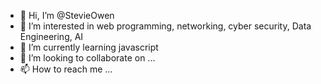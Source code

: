 - 👋 Hi, I’m @StevieOwen
- 👀 I’m interested in web programming, networking, cyber security, Data Engineering, AI
- 🌱 I’m currently learning javascript 
- 💞️ I’m looking to collaborate on ...
- 📫 How to reach me ...

<!---
StevieOwen/StevieOwen is a ✨ special ✨ repository because its `README.md` (this file) appears on your GitHub profile.
You can click the Preview link to take a look at your changes.
--->
